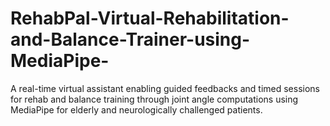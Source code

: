 # RehabPal-Virtual-Rehabilitation-and-Balance-Trainer-using-MediaPipe-
A real-time virtual assistant enabling guided feedbacks and timed sessions for rehab and balance training through joint angle computations using MediaPipe for elderly and neurologically challenged patients.
